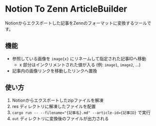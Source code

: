 # Notion To Zenn ArticleBuilder
Notionからエクスポートした記事をZennのフォーマットに変換するツールです。

## 機能
- 参照している画像を `image{x}` にリネームして指定された記事IDへ移動
  - x 部分はインクリメントされた値が入る (例: `image1`, `image2`, ...)
- 記事内の画像リンクを移動したリンクへ置換

## 使い方
1. Notionからエクスポートしたzipファイルを解凍
2. res ディレクトリに解凍したファイルを配置
3. `cargo run -- --filename="{記事名}.md" --article-id={記事ID}` で実行
4. `out` ディレクトリに変換後のファイルが出力される